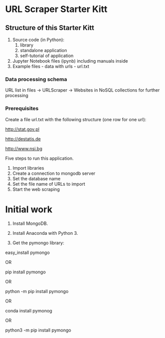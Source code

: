 <h1>URL Scraper Starter Kitt</h1>
<h2>Structure of this Starter Kitt</h2>
    <ol>
<li>Source code (in Python):
    <ol>
        <li>library</li>
        <li>standalone application</li>
        <li>self-tutorial of application</li>
    </ol>
<li>Jupyter Notebook files (ipynb) including manuals inside</li>
<li>Example files - data with urls - url.txt</li>
</ol>
<h3>Data processing schema</h3>
    <p>URL list in files -&gt; URLScraper -&gt; Websites in NoSQL collections for further processing</p>
<h3>Prerequisites</h3><p>Create a file url.txt with the following structure (one row for one url):</p>
<p><a href="http://stat.gov.pl">http://stat.gov.pl</a></p>
<p><a href="http://destatis.de">http://destatis.de</a></p>
<p><a href="http://www.nsi.bg">http://www.nsi.bg</a></p>
<p>Five steps to run this application.</p>
<ol>
<li>Import libraries</li>
<li>Create a connection to mongodb server</li>
<li>Set the database name</li>
<li>Set the file name of URLs to import</li>
<li>Start the web scraping</li>
</ol>

# Initial work

1. Install MongoDB.

2. Install Anaconda with Python 3.

3. Get the pymongo library:

easy_install pymongo

OR

pip install pymongo

OR

python -m pip install pymongo

OR

conda install pymonog

OR

python3 -m pip install pymongo
